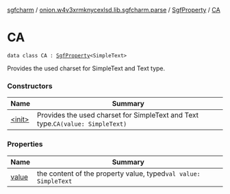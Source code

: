[sgfcharm](../../../index.md) / [onion.w4v3xrmknycexlsd.lib.sgfcharm.parse](../../index.md) / [SgfProperty](../index.md) / [CA](./index.md)

# CA

`data class CA : `[`SgfProperty`](../index.md)`<SimpleText>`

Provides the used charset for SimpleText and Text type.

### Constructors

| Name | Summary |
|---|---|
| [&lt;init&gt;](-init-.md) | Provides the used charset for SimpleText and Text type.`CA(value: SimpleText)` |

### Properties

| Name | Summary |
|---|---|
| [value](value.md) | the content of the property value, typed`val value: SimpleText` |
